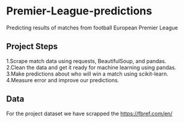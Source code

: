 # Premier-League-predictions
Predicting results of matches from football European Premier League 

## Project Steps

1.Scrape match data using requests, BeautifulSoup, and pandas. <br />
2.Clean the data and get it ready for machine learning using pandas. <br />
3.Make predictions about who will win a match using scikit-learn. <br />
4.Measure error and improve our predictions. <br />

## Data
For the project dataset we have scrapped the https://fbref.com/en/
